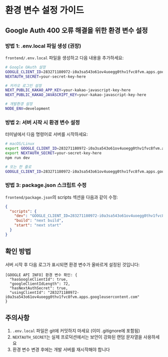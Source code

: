 # 환경 변수 설정 가이드

## Google Auth 400 오류 해결을 위한 환경 변수 설정

### 방법 1: .env.local 파일 생성 (권장)

`frontend/.env.local` 파일을 생성하고 다음 내용을 추가하세요:

```bash
# Google OAuth 설정
GOOGLE_CLIENT_ID=283271180972-i0a3sa543o61ov4uoegg0thv1fvc8fvm.apps.googleusercontent.com
NEXTAUTH_SECRET=your-secret-key-here

# 카카오 로그인 설정
NEXT_PUBLIC_KAKAO_APP_KEY=your-kakao-javascript-key-here
NEXT_PUBLIC_KAKAO_JAVASCRIPT_KEY=your-kakao-javascript-key-here

# 개발환경 설정
NODE_ENV=development
```

### 방법 2: 서버 시작 시 환경 변수 설정

터미널에서 다음 명령어로 서버를 시작하세요:

```bash
# macOS/Linux
export GOOGLE_CLIENT_ID=283271180972-i0a3sa543o61ov4uoegg0thv1fvc8fvm.apps.googleusercontent.com
export NEXTAUTH_SECRET=your-secret-key-here
npm run dev

# 또는 한 줄로
GOOGLE_CLIENT_ID=283271180972-i0a3sa543o61ov4uoegg0thv1fvc8fvm.apps.googleusercontent.com NEXTAUTH_SECRET=your-secret-key-here npm run dev
```

### 방법 3: package.json 스크립트 수정

`frontend/package.json`의 scripts 섹션을 다음과 같이 수정:

```json
{
  "scripts": {
    "dev": "GOOGLE_CLIENT_ID=283271180972-i0a3sa543o61ov4uoegg0thv1fvc8fvm.apps.googleusercontent.com NEXTAUTH_SECRET=your-secret-key-here next dev",
    "build": "next build",
    "start": "next start"
  }
}
```

## 확인 방법

서버 시작 후 다음 로그가 표시되면 환경 변수가 올바르게 설정된 것입니다:

```
[GOOGLE API INFO] 환경 변수 확인: {
  "hasGoogleClientId": true,
  "googleClientIdLength": 72,
  "hasNextAuthSecret": true,
  "usingClientId": "283271180972-i0a3sa543o61ov4uoegg0thv1fvc8fvm.apps.googleusercontent.com"
}
```

## 주의사항

1. `.env.local` 파일은 git에 커밋하지 마세요 (이미 .gitignore에 포함됨)
2. `NEXTAUTH_SECRET`는 실제 프로덕션에서는 보안이 강화된 랜덤 문자열을 사용하세요
3. 환경 변수 변경 후에는 개발 서버를 재시작해야 합니다 